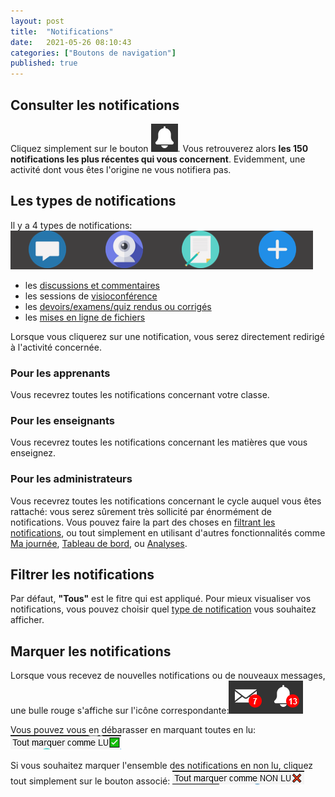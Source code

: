 ```yaml
---
layout: post
title:  "Notifications"
date:   2021-05-26 08:10:43
categories: ["Boutons de navigation"]
published: true
---
```



## Consulter les notifications
Cliquez simplement sur le bouton ![bouton-notifs](/assets/img/bouton-notifs.PNG). Vous retrouverez alors **les 150 notifications les plus récentes qui vous concernent**. Evidemment, une activité dont vous êtes l'origine ne vous notifiera pas.

## Les types de notifications
Il y a 4 types de notifications: ![4-types-notifications](/assets/img/4-types-notifications.PNG)
- les [discussions et commentaires](/discussions)
- les sessions de [visioconférence](/visioconference)
- les [devoirs/examens/quiz rendus ou corrigés](/rendus-de-devoirs)
- les [mises en ligne de fichiers](/mettre-en-ligne-un-fichier)

Lorsque vous cliquerez sur une notification, vous serez directement redirigé à l'activité concernée.  

### Pour les apprenants
Vous recevrez toutes les notifications concernant votre classe.

### Pour les enseignants
Vous recevrez toutes les notifications concernant les matières que vous enseignez.

### Pour les administrateurs
Vous recevrez toutes les notifications concernant le cycle auquel vous êtes rattaché: vous serez sûrement très sollicité par énormément de notifications. Vous pouvez faire la part des choses en [filtrant les notifications](#filtrer-les-notifications), ou tout simplement en utilisant d'autres fonctionnalités comme [Ma journée](/ma-journee), [Tableau de bord](/tableau-de-bord), ou [Analyses](/Analyses).

## Filtrer les notifications
Par défaut, **"Tous"** est le fitre qui est appliqué. Pour mieux visualiser vos notifications, vous pouvez choisir quel [type de notification](#les-types-de-notifications) vous souhaitez afficher.

## Marquer les notifications
Lorsque vous recevez de nouvelles notifications ou de nouveaux messages, une bulle rouge s'affiche sur l'icône correspondante:![non-lu](/assets/img/notifs-non-lus.PNG)  

Vous pouvez vous en débarasser en marquant toutes en lu: ![marquer-lu](/assets/img/tout-marquer-lu.PNG)  

Si vous souhaitez marquer l'ensemble des notifications en non lu, cliquez tout simplement sur le bouton associé: ![marquer-non-lu](/assets/img/tout-marquer-non-lu.PNG)
